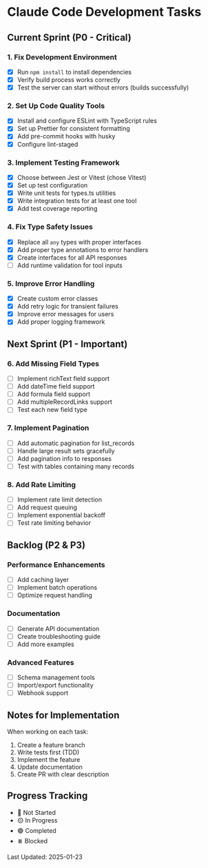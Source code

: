 # Claude Code Development Tasks

## Current Sprint (P0 - Critical)

### 1. Fix Development Environment
- [x] Run `npm install` to install dependencies
- [x] Verify build process works correctly
- [x] Test the server can start without errors (builds successfully)

### 2. Set Up Code Quality Tools
- [x] Install and configure ESLint with TypeScript rules
- [x] Set up Prettier for consistent formatting
- [x] Add pre-commit hooks with husky
- [x] Configure lint-staged

### 3. Implement Testing Framework
- [x] Choose between Jest or Vitest (chose Vitest)
- [x] Set up test configuration
- [x] Write unit tests for types.ts utilities
- [x] Write integration tests for at least one tool
- [x] Add test coverage reporting

### 4. Fix Type Safety Issues
- [x] Replace all `any` types with proper interfaces
- [x] Add proper type annotations to error handlers
- [x] Create interfaces for all API responses
- [ ] Add runtime validation for tool inputs

### 5. Improve Error Handling
- [x] Create custom error classes
- [x] Add retry logic for transient failures
- [x] Improve error messages for users
- [x] Add proper logging framework

## Next Sprint (P1 - Important)

### 6. Add Missing Field Types
- [ ] Implement richText field support
- [ ] Add dateTime field support
- [ ] Add formula field support
- [ ] Add multipleRecordLinks support
- [ ] Test each new field type

### 7. Implement Pagination
- [ ] Add automatic pagination for list_records
- [ ] Handle large result sets gracefully
- [ ] Add pagination info to responses
- [ ] Test with tables containing many records

### 8. Add Rate Limiting
- [ ] Implement rate limit detection
- [ ] Add request queuing
- [ ] Implement exponential backoff
- [ ] Test rate limiting behavior

## Backlog (P2 & P3)

### Performance Enhancements
- [ ] Add caching layer
- [ ] Implement batch operations
- [ ] Optimize request handling

### Documentation
- [ ] Generate API documentation
- [ ] Create troubleshooting guide
- [ ] Add more examples

### Advanced Features
- [ ] Schema management tools
- [ ] Import/export functionality
- [ ] Webhook support

## Notes for Implementation

When working on each task:
1. Create a feature branch
2. Write tests first (TDD)
3. Implement the feature
4. Update documentation
5. Create PR with clear description

## Progress Tracking

- 🔴 Not Started
- 🟡 In Progress
- 🟢 Completed
- ⏸️ Blocked

Last Updated: 2025-01-23